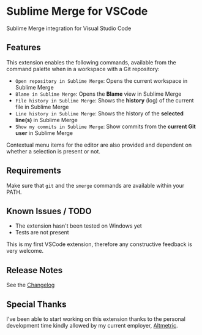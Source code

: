 # Sublime Merge for VSCode

Sublime Merge integration for Visual Studio Code

## Features

This extension enables the following commands, available from the
command palette when in a workspace with a Git repository:

- `Open repository in Sublime Merge`: Opens the current workspace in Sublime Merge
- `Blame in Sublime Merge`: Opens the **Blame** view in Sublime Merge
- `File history in Sublime Merge`: Shows the **history** (log) of the current file in Sublime Merge
- `Line history in Sublime Merge`: Shows the history of the **selected line(s)** in Sublime Merge
- `Show my commits in Sublime Merge`: Show commits from the **current Git user** in Sublime Merge

Contextual menu items for the editor are also provided and dependent on whether a selection is present or not.

## Requirements

Make sure that `git` and the `smerge` commands are available within your PATH.

## Known Issues / TODO

- The extension hasn't been tested on Windows yet
- Tests are not present

This is my first VSCode extension, therefore any constructive feedback is very welcome.

## Release Notes

See the [Changelog](CHANGELOG.md)

## Special Thanks

I've been able to start working on this extension thanks to the personal development time kindly allowed
by my current employer, [Altmetric](https://www.altmetric.com/jobs/).

